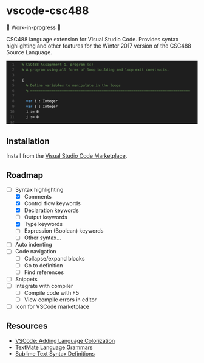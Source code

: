# vscode-csc488
🚧 Work-in-progress 🚧

CSC488 language extension for Visual Studio Code. Provides syntax highlighting and other features for the Winter 2017 version of the CSC488 Source Language.

![Example syntax highlighting](images/example.png)

## Installation
Install from the [Visual Studio Code Marketplace](https://marketplace.visualstudio.com/items?itemName=elliottsj.vscode-csc488).

## Roadmap
- [ ] Syntax highlighting
  - [x] Comments
  - [x] Control flow keywords
  - [x] Declaration keywords
  - [ ] Output keywords
  - [x] Type keywords
  - [ ] Expression (Boolean) keywords
  - [ ] Other syntax...
- [ ] Auto indenting
- [ ] Code navigation
  - [ ] Collapse/expand blocks
  - [ ] Go to definition
  - [ ] Find references
- [ ] Snippets
- [ ] Integrate with compiler
  - [ ] Compile code with F5
  - [ ] View compile errors in editor
- [ ] Icon for VSCode marketplace

## Resources
- [VSCode: Adding Language Colorization](https://code.visualstudio.com/Docs/customization/colorizer)
- [TextMate Language Grammars](https://manual.macromates.com/en/language_grammars)
- [Sublime Text Syntax Definitions](http://sublimetext.info/docs/en/extensibility/syntaxdefs.html)
